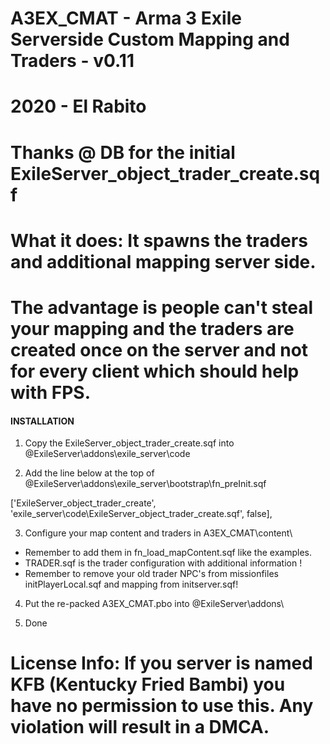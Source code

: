 # A3EX_CMAT - Arma 3 Exile Serverside Custom Mapping and Traders - v0.11
# 2020 - El Rabito
# Thanks @ DB for the initial ExileServer_object_trader_create.sqf


# What it does:  It spawns the traders and additional mapping server side.
# The advantage is people can't steal your mapping and the traders are created once on the server and not for every client which should help with FPS.

#### INSTALLATION

1. Copy the ExileServer_object_trader_create.sqf into @ExileServer\addons\exile_server\code

2. Add the line below at the top of @ExileServer\addons\exile_server\bootstrap\fn_preInit.sqf

['ExileServer_object_trader_create', 'exile_server\code\ExileServer_object_trader_create.sqf', false],


3. Configure your map content and traders in A3EX_CMAT\content\
- Remember to add them in fn_load_mapContent.sqf like the examples.
- TRADER.sqf is the trader configuration with additional information !
- Remember to remove your old trader NPC's from missionfiles initPlayerLocal.sqf and mapping from initserver.sqf!

4. Put the re-packed A3EX_CMAT.pbo into @ExileServer\addons\

5. Done


# License Info: If you server is named KFB (Kentucky Fried Bambi) you have no permission to use this. Any violation will result in a DMCA.
